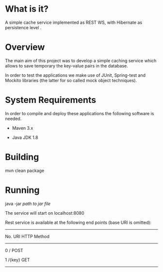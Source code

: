 
What is it? 
============

A simple cache service implemented as REST WS, with Hibernate as persistence level .


Overview
===========
The main aim of this project was to develop a simple caching service which allows to save temporary the key-value pairs in the database.

In order to test the applications we make use of  JUnit, Spring-test and Mockito libraries (the latter for so called mock object techniques). 


System Requirements 
=====================
In order to  compile and deploy these applications the following software is needed.

* Maven 3.x

* Java JDK 1.8


Building
===========
mvn clean package

Running
===========
java -jar <i>path to jar file</i>

The service will start on localhost:8080


Rest service is available at the following end points (base URI is omitted):
______________________________________________________________
No.				URI						HTTP Method	
______________________________________________________________
0				/						    POST		

1				/{key}					GET			
______________________________________________________________


